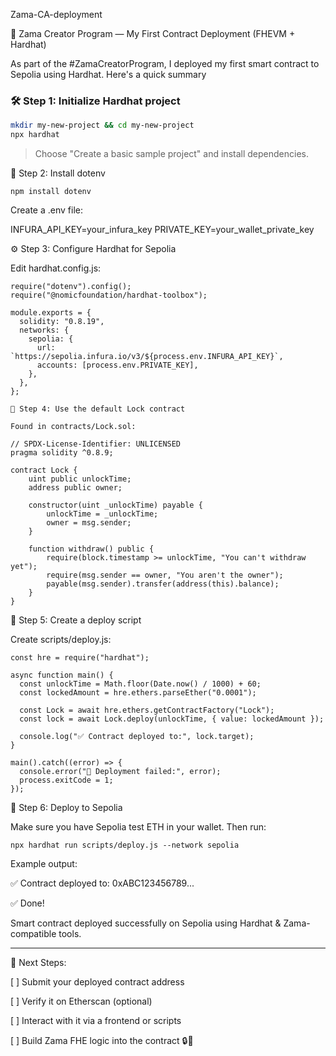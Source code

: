 Zama-CA-deployment 

🚀 Zama Creator Program — My First Contract Deployment (FHEVM + Hardhat)

As part of the #ZamaCreatorProgram, I deployed my first smart contract to Sepolia using Hardhat. Here's a quick summary

### 🛠 Step 1: Initialize Hardhat project

```bash
mkdir my-new-project && cd my-new-project
npx hardhat 
```
> Choose "Create a basic sample project" and install dependencies.

🔐 Step 2: Install dotenv
```
npm install dotenv
```
Create a .env file:

INFURA_API_KEY=your_infura_key
PRIVATE_KEY=your_wallet_private_key

⚙ Step 3: Configure Hardhat for Sepolia

Edit hardhat.config.js:
```
require("dotenv").config();
require("@nomicfoundation/hardhat-toolbox");

module.exports = {
  solidity: "0.8.19",
  networks: {
    sepolia: {
      url: `https://sepolia.infura.io/v3/${process.env.INFURA_API_KEY}`,
      accounts: [process.env.PRIVATE_KEY],
    },
  },
};

📄 Step 4: Use the default Lock contract

Found in contracts/Lock.sol:

// SPDX-License-Identifier: UNLICENSED
pragma solidity ^0.8.9;

contract Lock {
    uint public unlockTime;
    address public owner;

    constructor(uint _unlockTime) payable {
        unlockTime = _unlockTime;
        owner = msg.sender;
    }

    function withdraw() public {
        require(block.timestamp >= unlockTime, "You can't withdraw yet");
        require(msg.sender == owner, "You aren't the owner");
        payable(msg.sender).transfer(address(this).balance);
    }
}
```
🧠 Step 5: Create a deploy script

Create scripts/deploy.js:
```
const hre = require("hardhat");

async function main() {
  const unlockTime = Math.floor(Date.now() / 1000) + 60;
  const lockedAmount = hre.ethers.parseEther("0.0001");

  const Lock = await hre.ethers.getContractFactory("Lock");
  const lock = await Lock.deploy(unlockTime, { value: lockedAmount });

  console.log("✅ Contract deployed to:", lock.target);
}

main().catch((error) => {
  console.error("🚨 Deployment failed:", error);
  process.exitCode = 1;
});
```
🚀 Step 6: Deploy to Sepolia

Make sure you have Sepolia test ETH in your wallet. Then run:
```
npx hardhat run scripts/deploy.js --network sepolia
```
Example output:

✅ Contract deployed to: 0xABC123456789...

✅ Done!

Smart contract deployed successfully on Sepolia using Hardhat & Zama-compatible tools.


---

🧩 Next Steps:

[ ] Submit your deployed contract address

[ ] Verify it on Etherscan (optional)

[ ] Interact with it via a frontend or scripts

[ ] Build Zama FHE logic into the contract 🔒🧠

